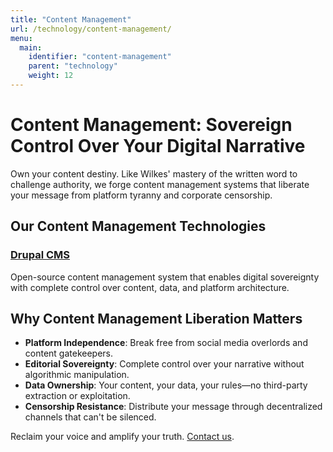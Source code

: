 ```yaml
---
title: "Content Management"
url: /technology/content-management/
menu:
  main:
    identifier: "content-management"
    parent: "technology"
    weight: 12
---
```


# Content Management: Sovereign Control Over Your Digital Narrative

Own your content destiny. Like Wilkes' mastery of the written word to challenge authority, we forge content management systems that liberate your message from platform tyranny and corporate censorship.

## Our Content Management Technologies

### [Drupal CMS](/technology/content-management/drupal-cms/)
Open-source content management system that enables digital sovereignty with complete control over content, data, and platform architecture.

## Why Content Management Liberation Matters

- **Platform Independence**: Break free from social media overlords and content gatekeepers.
- **Editorial Sovereignty**: Complete control over your narrative without algorithmic manipulation.
- **Data Ownership**: Your content, your data, your rules—no third-party extraction or exploitation.
- **Censorship Resistance**: Distribute your message through decentralized channels that can't be silenced.

Reclaim your voice and amplify your truth. [Contact us](/).
